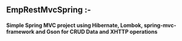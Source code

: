 ## EmpRestMvcSpring :-

#### Simple Spring MVC project using Hibernate, Lombok, spring-mvc-framework and Gson for CRUD Data and XHTTP operations
